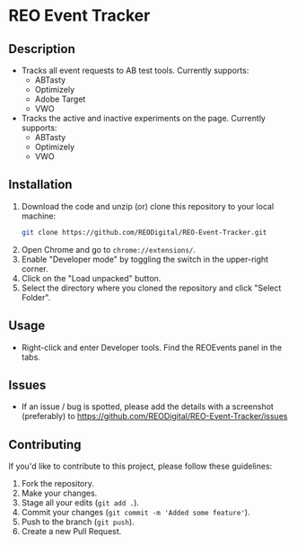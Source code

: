 # REO Event Tracker

## Description

- Tracks all event requests to AB test tools. Currently supports:
  - ABTasty
  - Optimizely
  - Adobe Target
  - VWO
- Tracks the active and inactive experiments on the page. Currently supports:
  - ABTasty
  - Optimizely
  - VWO

## Installation

1. Download the code and unzip (or) clone this repository to your local machine:
   ```sh
   git clone https://github.com/REODigital/REO-Event-Tracker.git
   ```
2. Open Chrome and go to `chrome://extensions/`.
3. Enable "Developer mode" by toggling the switch in the upper-right corner.
4. Click on the "Load unpacked" button.
5. Select the directory where you cloned the repository and click "Select Folder".

## Usage

- Right-click and enter Developer tools. Find the REOEvents panel in the tabs.

## Issues

- If an issue / bug is spotted, please add the details with a screenshot (preferably) to https://github.com/REODigital/REO-Event-Tracker/issues

## Contributing

If you'd like to contribute to this project, please follow these guidelines:

1. Fork the repository.
2. Make your changes.
3. Stage all your edits (`git add .`).
4. Commit your changes (`git commit -m 'Added some feature'`).
5. Push to the branch (`git push`).
6. Create a new Pull Request.
